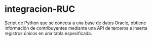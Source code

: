 # integracion-RUC
Script de Python que se conecta a una base de datos Oracle, obtiene información de contribuyentes mediante una API de terceros e inserta registros únicos en una tabla especificada.
